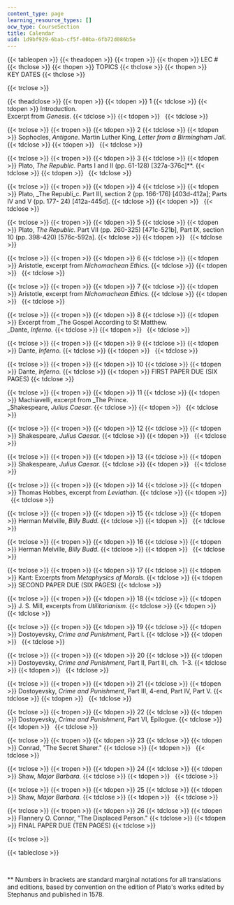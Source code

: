 ```yaml
---
content_type: page
learning_resource_types: []
ocw_type: CourseSection
title: Calendar
uid: 1d9bf929-6bab-cf5f-00ba-6fb72d086b5e
---
```


{{< tableopen >}}
{{< theadopen >}}
{{< tropen >}}
{{< thopen >}}
LEC #
{{< thclose >}}
{{< thopen >}}
TOPICS
{{< thclose >}}
{{< thopen >}}
KEY DATES
{{< thclose >}}

{{< trclose >}}

{{< theadclose >}}
{{< tropen >}}
{{< tdopen >}}
1
{{< tdclose >}}
{{< tdopen >}}
Introduction.  
Excerpt from _Genesis_.
{{< tdclose >}}
{{< tdopen >}}
 
{{< tdclose >}}

{{< trclose >}}
{{< tropen >}}
{{< tdopen >}}
2
{{< tdclose >}}
{{< tdopen >}}
Sophocles, _Antigone_. Martin Luther King, _Letter from a Birmingham Jail._
{{< tdclose >}}
{{< tdopen >}}
 
{{< tdclose >}}

{{< trclose >}}
{{< tropen >}}
{{< tdopen >}}
3
{{< tdclose >}}
{{< tdopen >}}
Plato, _The Republic._ Parts I and II (pp. 61-128) \[327a-376c\]\*\*.
{{< tdclose >}}
{{< tdopen >}}
 
{{< tdclose >}}

{{< trclose >}}
{{< tropen >}}
{{< tdopen >}}
4
{{< tdclose >}}
{{< tdopen >}}
Plato, _The Republi_c. Part III, section 2 (pp. 166-176) \[403d-412a\]; Parts IV and V (pp. 177- 24) \[412a-445d\].
{{< tdclose >}}
{{< tdopen >}}
 
{{< tdclose >}}

{{< trclose >}}
{{< tropen >}}
{{< tdopen >}}
5
{{< tdclose >}}
{{< tdopen >}}
Plato, _The Republic._ Part VII (pp. 260-325) \[471c-521b\], Part IX, section 10 (pp. 398-420) \[576c-592a\].
{{< tdclose >}}
{{< tdopen >}}
 
{{< tdclose >}}

{{< trclose >}}
{{< tropen >}}
{{< tdopen >}}
6
{{< tdclose >}}
{{< tdopen >}}
Aristotle, excerpt from _Nichomachean Ethics._
{{< tdclose >}}
{{< tdopen >}}
 
{{< tdclose >}}

{{< trclose >}}
{{< tropen >}}
{{< tdopen >}}
7
{{< tdclose >}}
{{< tdopen >}}
Aristotle, excerpt from _Nichomachean Ethics._
{{< tdclose >}}
{{< tdopen >}}
 
{{< tdclose >}}

{{< trclose >}}
{{< tropen >}}
{{< tdopen >}}
8
{{< tdclose >}}
{{< tdopen >}}
Excerpt from _The Gospel According to St Matthew.  
_Dante, _Inferno._
{{< tdclose >}}
{{< tdopen >}}
 
{{< tdclose >}}

{{< trclose >}}
{{< tropen >}}
{{< tdopen >}}
9
{{< tdclose >}}
{{< tdopen >}}
Dante, _Inferno._
{{< tdclose >}}
{{< tdopen >}}
 
{{< tdclose >}}

{{< trclose >}}
{{< tropen >}}
{{< tdopen >}}
10
{{< tdclose >}}
{{< tdopen >}}
Dante, _Inferno._
{{< tdclose >}}
{{< tdopen >}}
FIRST PAPER DUE (SIX PAGES)
{{< tdclose >}}

{{< trclose >}}
{{< tropen >}}
{{< tdopen >}}
11
{{< tdclose >}}
{{< tdopen >}}
Machiavelli, excerpt from _The Prince.  
_Shakespeare, _Julius Caesar._
{{< tdclose >}}
{{< tdopen >}}
 
{{< tdclose >}}

{{< trclose >}}
{{< tropen >}}
{{< tdopen >}}
12
{{< tdclose >}}
{{< tdopen >}}
Shakespeare, _Julius Caesar._
{{< tdclose >}}
{{< tdopen >}}
 
{{< tdclose >}}

{{< trclose >}}
{{< tropen >}}
{{< tdopen >}}
13
{{< tdclose >}}
{{< tdopen >}}
Shakespeare, _Julius Caesar._
{{< tdclose >}}
{{< tdopen >}}
 
{{< tdclose >}}

{{< trclose >}}
{{< tropen >}}
{{< tdopen >}}
14
{{< tdclose >}}
{{< tdopen >}}
Thomas Hobbes, excerpt from _Leviathan._
{{< tdclose >}}
{{< tdopen >}}
 
{{< tdclose >}}

{{< trclose >}}
{{< tropen >}}
{{< tdopen >}}
15
{{< tdclose >}}
{{< tdopen >}}
Herman Melville, _Billy Budd._
{{< tdclose >}}
{{< tdopen >}}
 
{{< tdclose >}}

{{< trclose >}}
{{< tropen >}}
{{< tdopen >}}
16
{{< tdclose >}}
{{< tdopen >}}
Herman Melville, _Billy Budd._
{{< tdclose >}}
{{< tdopen >}}
 
{{< tdclose >}}

{{< trclose >}}
{{< tropen >}}
{{< tdopen >}}
17
{{< tdclose >}}
{{< tdopen >}}
Kant: Excerpts from _Metaphysics of Morals._
{{< tdclose >}}
{{< tdopen >}}
SECOND PAPER DUE (SIX PAGES)
{{< tdclose >}}

{{< trclose >}}
{{< tropen >}}
{{< tdopen >}}
18
{{< tdclose >}}
{{< tdopen >}}
J. S. Mill, excerpts from _Utilitarianism._
{{< tdclose >}}
{{< tdopen >}}
 
{{< tdclose >}}

{{< trclose >}}
{{< tropen >}}
{{< tdopen >}}
19
{{< tdclose >}}
{{< tdopen >}}
Dostoyevsky, _Crime and Punishment_, Part I.
{{< tdclose >}}
{{< tdopen >}}
 
{{< tdclose >}}

{{< trclose >}}
{{< tropen >}}
{{< tdopen >}}
20
{{< tdclose >}}
{{< tdopen >}}
Dostoyevsky, _Crime and Punishment_, Part II, Part III, ch.  1-3.
{{< tdclose >}}
{{< tdopen >}}
 
{{< tdclose >}}

{{< trclose >}}
{{< tropen >}}
{{< tdopen >}}
21
{{< tdclose >}}
{{< tdopen >}}
Dostoyevsky, _Crime and Punishment_, Part III, 4-end, Part IV, Part V.
{{< tdclose >}}
{{< tdopen >}}
 
{{< tdclose >}}

{{< trclose >}}
{{< tropen >}}
{{< tdopen >}}
22
{{< tdclose >}}
{{< tdopen >}}
Dostoyevsky, _Crime and Punishment_, Part VI, Epilogue.
{{< tdclose >}}
{{< tdopen >}}
 
{{< tdclose >}}

{{< trclose >}}
{{< tropen >}}
{{< tdopen >}}
23
{{< tdclose >}}
{{< tdopen >}}
Conrad, "The Secret Sharer."
{{< tdclose >}}
{{< tdopen >}}
 
{{< tdclose >}}

{{< trclose >}}
{{< tropen >}}
{{< tdopen >}}
24
{{< tdclose >}}
{{< tdopen >}}
Shaw, _Major Barbara._
{{< tdclose >}}
{{< tdopen >}}
 
{{< tdclose >}}

{{< trclose >}}
{{< tropen >}}
{{< tdopen >}}
25
{{< tdclose >}}
{{< tdopen >}}
Shaw, _Major Barbara._
{{< tdclose >}}
{{< tdopen >}}
 
{{< tdclose >}}

{{< trclose >}}
{{< tropen >}}
{{< tdopen >}}
26
{{< tdclose >}}
{{< tdopen >}}
Flannery O. Connor, "The Displaced Person."
{{< tdclose >}}
{{< tdopen >}}
FINAL PAPER DUE (TEN PAGES)
{{< tdclose >}}

{{< trclose >}}

{{< tableclose >}}

  
 

\*\* Numbers in brackets are standard marginal notations for all translations and editions, based by convention on the edition of Plato's works edited by Stephanus and published in 1578.